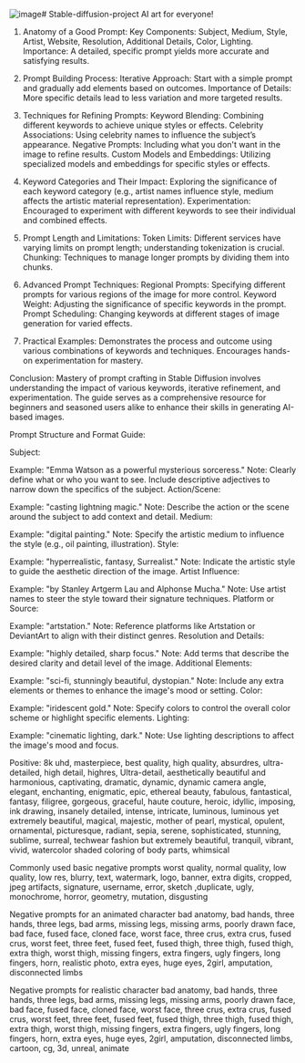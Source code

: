 ![image](https://github.com/whitebabyblackmarket/Stable-diffusion-project/assets/116154299/57f48bfa-e0d2-4eca-bef6-fd9ef5f3cdd4)# Stable-diffusion-project
AI art for everyone!


1. Anatomy of a Good Prompt:
Key Components: Subject, Medium, Style, Artist, Website, Resolution, Additional Details, Color, Lighting.
Importance: A detailed, specific prompt yields more accurate and satisfying results.

2. Prompt Building Process:
Iterative Approach: Start with a simple prompt and gradually add elements based on outcomes.
Importance of Details: More specific details lead to less variation and more targeted results.

3. Techniques for Refining Prompts:
Keyword Blending: Combining different keywords to achieve unique styles or effects.
Celebrity Associations: Using celebrity names to influence the subject’s appearance.
Negative Prompts: Including what you don't want in the image to refine results.
Custom Models and Embeddings: Utilizing specialized models and embeddings for specific styles or effects.

4. Keyword Categories and Their Impact:
Exploring the significance of each keyword category (e.g., artist names influence style, medium affects the artistic material representation).
Experimentation: Encouraged to experiment with different keywords to see their individual and combined effects.

5. Prompt Length and Limitations:
Token Limits: Different services have varying limits on prompt length; understanding tokenization is crucial.
Chunking: Techniques to manage longer prompts by dividing them into chunks.

6. Advanced Prompt Techniques:
Regional Prompts: Specifying different prompts for various regions of the image for more control.
Keyword Weight: Adjusting the significance of specific keywords in the prompt.
Prompt Scheduling: Changing keywords at different stages of image generation for varied effects.

7. Practical Examples:
Demonstrates the process and outcome using various combinations of keywords and techniques.
Encourages hands-on experimentation for mastery.

Conclusion:
Mastery of prompt crafting in Stable Diffusion involves understanding the impact of various keywords, iterative refinement, and experimentation.
The guide serves as a comprehensive resource for beginners and seasoned users alike to enhance their skills in generating AI-based images.




Prompt Structure and Format Guide:

Subject:

Example: "Emma Watson as a powerful mysterious sorceress."
Note: Clearly define what or who you want to see. Include descriptive adjectives to narrow down the specifics of the subject.
Action/Scene:

Example: "casting lightning magic."
Note: Describe the action or the scene around the subject to add context and detail.
Medium:

Example: "digital painting."
Note: Specify the artistic medium to influence the style (e.g., oil painting, illustration).
Style:

Example: "hyperrealistic, fantasy, Surrealist."
Note: Indicate the artistic style to guide the aesthetic direction of the image.
Artist Influence:

Example: "by Stanley Artgerm Lau and Alphonse Mucha."
Note: Use artist names to steer the style toward their signature techniques.
Platform or Source:

Example: "artstation."
Note: Reference platforms like Artstation or DeviantArt to align with their distinct genres.
Resolution and Details:

Example: "highly detailed, sharp focus."
Note: Add terms that describe the desired clarity and detail level of the image.
Additional Elements:

Example: "sci-fi, stunningly beautiful, dystopian."
Note: Include any extra elements or themes to enhance the image's mood or setting.
Color:

Example: "iridescent gold."
Note: Specify colors to control the overall color scheme or highlight specific elements.
Lighting:

Example: "cinematic lighting, dark."
Note: Use lighting descriptions to affect the image's mood and focus.



Positive: 8k uhd, masterpiece, best quality, high quality, absurdres, ultra-detailed, high detail, highres, Ultra-detail, aesthetically beautiful and harmonious, captivating, dramatic, dynamic, dynamic camera angle, elegant, enchanting, enigmatic, epic, ethereal beauty, fabulous, fantastical, fantasy, filigree, gorgeous, graceful, haute couture, heroic, idyllic, imposing, ink drawing, insanely detailed, intense, intricate, luminous, luminous yet extremely beautiful, magical, majestic, mother of pearl, mystical, opulent, ornamental, picturesque, radiant, sepia, serene, sophisticated, stunning, sublime, surreal, techwear fashion but extremely beautiful, tranquil, vibrant, vivid, watercolor shaded coloring of body parts, whimsical


Commonly used basic negative prompts
worst quality, normal quality, low quality, low res, blurry, text, watermark, logo, banner, extra digits, cropped, jpeg artifacts, signature, username, error, sketch ,duplicate, ugly, monochrome, horror, geometry, mutation, disgusting

Negative prompts for an animated character
bad anatomy, bad hands, three hands, three legs, bad arms, missing legs, missing arms, poorly drawn face, bad face, fused face, cloned face, worst face, three crus, extra crus, fused crus, worst feet, three feet, fused feet, fused thigh, three thigh, fused thigh, extra thigh, worst thigh, missing fingers, extra fingers, ugly fingers, long fingers, horn, realistic photo, extra eyes, huge eyes, 2girl, amputation, disconnected limbs

Negative prompts for realistic character
bad anatomy, bad hands, three hands, three legs, bad arms, missing legs, missing arms, poorly drawn face, bad face, fused face, cloned face, worst face, three crus, extra crus, fused crus, worst feet, three feet, fused feet, fused thigh, three thigh, fused thigh, extra thigh, worst thigh, missing fingers, extra fingers, ugly fingers, long fingers, horn, extra eyes, huge eyes, 2girl, amputation, disconnected limbs, cartoon, cg, 3d, unreal, animate
